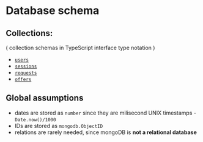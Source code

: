 # Database schema

## Collections:
( collection schemas in TypeScript interface type notation )
- [`users`](./users.md)
- [`sessions`](./sessions.md)
- [`requests`](./requests.md)
- [`offers`](./offers.md)


## Global assumptions
- dates are stored as `number` since they are milisecond UNIX timestamps - `Date.now()/1000`
- IDs are stored as `mongodb.ObjectID`
- relations are rarely needed, since mongoDB is **not a relational database**

